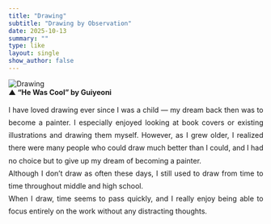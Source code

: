 ```yaml
---
title: "Drawing"
subtitle: "Drawing by Observation"
date: 2025-10-13
summary: ""
type: like
layout: single
show_author: false
---
```


![Drawing](hslike/drawing.jpg)  
**▲ “He Was Cool” by Guiyeoni**<br>
<div style="text-align: justify; text-justify: inter-word; line-height: 1.8; word-break: keep-all; hyphens: auto;">
I have loved drawing ever since I was a child — my dream back then was to become a painter.
I especially enjoyed looking at book covers or existing illustrations and drawing them myself.
However, as I grew older, I realized there were many people who could draw much better than I could, and I had no choice but to give up my dream of becoming a painter.
<br>
Although I don’t draw as often these days, I still used to draw from time to time throughout middle and high school.
<br>
When I draw, time seems to pass quickly, and I really enjoy being able to focus entirely on the work without any distracting thoughts.
</div>